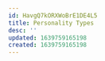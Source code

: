 ```yaml
---
id: HavgQ7kORXWoBrE1DE4L5
title: Personality Types
desc: ''
updated: 1639759165198
created: 1639759165198
---
```


